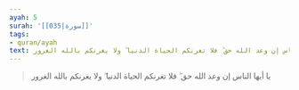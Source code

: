 ```yaml
---
ayah: 5
surah: '[[035|سورة]]'
tags:
- quran/ayah
text: يا أيها الناس إن وعد الله حق ۖ فلا تغرنكم الحياة الدنيا ۖ ولا يغرنكم بالله الغرور
---
```

> يا أيها الناس إن وعد الله حق ۖ فلا تغرنكم الحياة الدنيا ۖ ولا يغرنكم بالله الغرور
